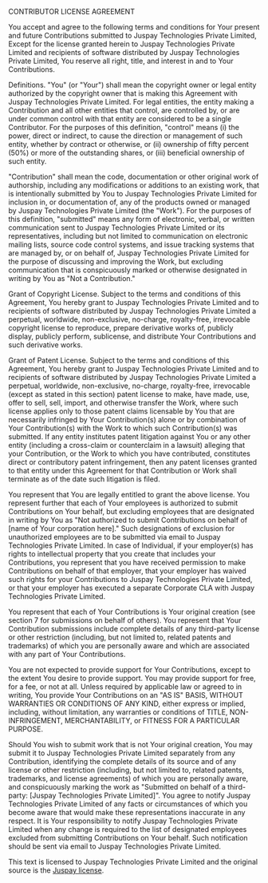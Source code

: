 CONTRIBUTOR LICENSE AGREEMENT

You accept and agree to the following terms and conditions for Your present and future Contributions submitted to Juspay Technologies Private Limited, Except for the license granted herein to Juspay Technologies Private Limited and recipients of software distributed by Juspay Technologies Private Limited, You reserve all right, title, and interest in and to Your Contributions.

Definitions.
"You" (or "Your") shall mean the copyright owner or legal entity authorized by the copyright owner that is making this Agreement with Juspay Technologies Private Limited. For legal entities, the entity making a Contribution and all other entities that control, are controlled by, or are under common control with that entity are considered to be a single Contributor. For the purposes of this definition, "control" means (i) the power, direct or indirect, to cause the direction or management of such entity, whether by contract or otherwise, or (ii) ownership of fifty percent (50%) or more of the outstanding shares, or (iii) beneficial ownership of such entity.

"Contribution" shall mean the code, documentation or other original work of authorship, including any modifications or additions to an existing work, that is intentionally submitted by You to Juspay Technologies Private Limited for inclusion in, or documentation of, any of the products owned or managed by Juspay Technologies Private Limited (the "Work"). For the purposes of this definition, "submitted" means any form of electronic, verbal, or written communication sent to Juspay Technologies Private Limited or its representatives, including but not limited to communication on electronic mailing lists, source code control systems, and issue tracking systems that are managed by, or on behalf of, Juspay Technologies Private Limited for the purpose of discussing and improving the Work, but excluding communication that is conspicuously marked or otherwise designated in writing by You as "Not a Contribution."

Grant of Copyright License. 
Subject to the terms and conditions of this Agreement, You hereby grant to Juspay Technologies Private Limited and to recipients of software distributed by Juspay Technologies Private Limited a perpetual, worldwide, non-exclusive, no-charge, royalty-free, irrevocable copyright license to reproduce, prepare derivative works of, publicly display, publicly perform, sublicense, and distribute Your Contributions and such derivative works.

Grant of Patent License. 
Subject to the terms and conditions of this Agreement, You hereby grant to Juspay Technologies Private Limited and to recipients of software distributed by Juspay Technologies Private Limited a perpetual, worldwide, non-exclusive, no-charge, royalty-free, irrevocable (except as stated in this section) patent license to make, have made, use, offer to sell, sell, import, and otherwise transfer the Work, where such license applies only to those patent claims licensable by You that are necessarily infringed by Your Contribution(s) alone or by combination of Your Contribution(s) with the Work to which such Contribution(s) was submitted. If any entity institutes patent litigation against You or any other entity (including a cross-claim or counterclaim in a lawsuit) alleging that your Contribution, or the Work to which you have contributed, constitutes direct or contributory patent infringement, then any patent licenses granted to that entity under this Agreement for that Contribution or Work shall terminate as of the date such litigation is filed.

You represent that You are legally entitled to grant the above license. You represent further that each of Your employees is authorized to submit Contributions on Your behalf, but excluding employees that are designated in writing by You as "Not authorized to submit Contributions on behalf of [name of Your corporation here]." Such designations of exclusion for unauthorized employees are to be submitted via email to Juspay Technologies Private Limited. In case of Individual, if your employer(s) has rights to intellectual property that you create that includes your Contributions, you represent that you have received permission to make Contributions on behalf of that employer, that your employer has waived such rights for your Contributions to Juspay Technologies Private Limited, or that your employer has executed a separate Corporate CLA with Juspay Technologies Private Limited.

You represent that each of Your Contributions is Your original creation (see section 7 for submissions on behalf of others). You represent that Your Contribution submissions include complete details of any third-party license or other restriction (including, but not limited to, related patents and trademarks) of which you are personally aware and which are associated with any part of Your Contributions.

You are not expected to provide support for Your Contributions, except to the extent You desire to provide support. You may provide support for free, for a fee, or not at all. Unless required by applicable law or agreed to in writing, You provide Your Contributions on an "AS IS" BASIS, WITHOUT WARRANTIES OR CONDITIONS OF ANY KIND, either express or implied, including, without limitation, any warranties or conditions of TITLE, NON- INFRINGEMENT, MERCHANTABILITY, or FITNESS FOR A PARTICULAR PURPOSE.

Should You wish to submit work that is not Your original creation, You may submit it to Juspay Technologies Private Limited separately from any Contribution, identifying the complete details of its source and of any license or other restriction (including, but not limited to, related patents, trademarks, and license agreements) of which you are personally aware, and conspicuously marking the work as "Submitted on behalf of a third-party: [Juspay Technologies Private Limited]".
You agree to notify Juspay Technologies Private Limited of any facts or circumstances of which you become aware that would make these representations inaccurate in any respect. It is Your responsibility to notify Juspay Technologies Private Limited when any change is required to the list of designated employees excluded from submitting Contributions on Your behalf. Such notification should be sent via email to Juspay Technologies Private Limited.

This text is licensed to Juspay Technologies Private Limited and the original source is the [Juspay license](/LICENSE).